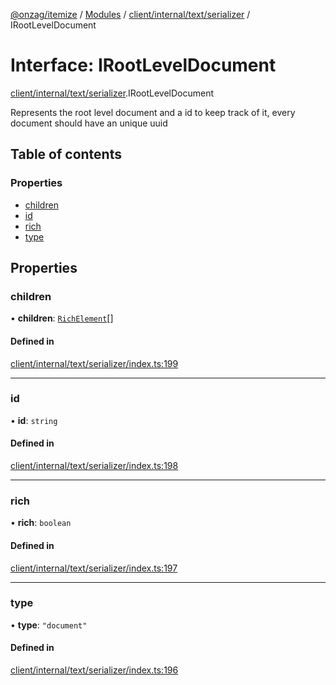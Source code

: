 [@onzag/itemize](../README.md) / [Modules](../modules.md) / [client/internal/text/serializer](../modules/client_internal_text_serializer.md) / IRootLevelDocument

# Interface: IRootLevelDocument

[client/internal/text/serializer](../modules/client_internal_text_serializer.md).IRootLevelDocument

Represents the root level document and a id
to keep track of it, every document should have
an unique uuid

## Table of contents

### Properties

- [children](client_internal_text_serializer.IRootLevelDocument.md#children)
- [id](client_internal_text_serializer.IRootLevelDocument.md#id)
- [rich](client_internal_text_serializer.IRootLevelDocument.md#rich)
- [type](client_internal_text_serializer.IRootLevelDocument.md#type)

## Properties

### children

• **children**: [`RichElement`](../modules/client_internal_text_serializer.md#richelement)[]

#### Defined in

[client/internal/text/serializer/index.ts:199](https://github.com/onzag/itemize/blob/f2f29986/client/internal/text/serializer/index.ts#L199)

___

### id

• **id**: `string`

#### Defined in

[client/internal/text/serializer/index.ts:198](https://github.com/onzag/itemize/blob/f2f29986/client/internal/text/serializer/index.ts#L198)

___

### rich

• **rich**: `boolean`

#### Defined in

[client/internal/text/serializer/index.ts:197](https://github.com/onzag/itemize/blob/f2f29986/client/internal/text/serializer/index.ts#L197)

___

### type

• **type**: ``"document"``

#### Defined in

[client/internal/text/serializer/index.ts:196](https://github.com/onzag/itemize/blob/f2f29986/client/internal/text/serializer/index.ts#L196)
